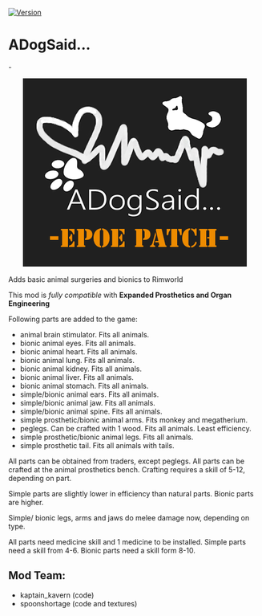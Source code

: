 [![Version](https://img.shields.io/badge/Rimworld-A17-green.svg)](http://rimworldgame.com/)
# ADogSaid...

-<p align="center"><img src="/About/Preview.png" alt="ADogSaid"/></p>


Adds basic animal surgeries and bionics to Rimworld

This mod is *fully compatible* with **Expanded Prosthetics and Organ Engineering**

Following parts are added to the game:

* animal brain stimulator. Fits all animals.
* bionic animal eyes. Fits all animals. 
* bionic animal heart. Fits all animals.
* bionic animal lung. Fits all animals.
* bionic animal kidney. Fits all animals.
* bionic animal liver. Fits all animals.
* bionic animal stomach. Fits all animals.
* simple/bionic animal ears. Fits all animals.
* simple/bionic animal jaw. Fits all animals. 
* simple/bionic animal spine. Fits all animals.
* simple prosthetic/bionic animal arms. Fits monkey and megatherium.
* peglegs. Can be crafted with 1 wood. Fits all animals. Least efficiency.
* simple prosthetic/bionic animal legs. Fits all animals.
* simple prosthetic tail. Fits all animals with tails.

All parts can be obtained from traders, except peglegs.
All parts can be crafted at the animal prosthetics bench. Crafting requires a skill of 5-12, depending on part.

Simple parts are slightly lower in efficiency than natural parts. Bionic parts are higher.

Simple/ bionic legs, arms and jaws do melee damage now, depending on type.

All parts need medicine skill and 1 medicine to be installed. Simple parts need a skill from 4-6. Bionic parts need a skill form 8-10.

## Mod Team:
* kaptain_kavern (code)
* spoonshortage (code and textures)

